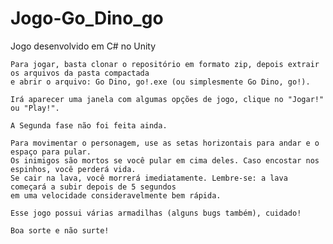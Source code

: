 # Jogo-Go_Dino_go
 Jogo desenvolvido em C# no Unity

    Para jogar, basta clonar o repositório em formato zip, depois extrair os arquivos da pasta compactada 
    e abrir o arquivo: Go Dino, go!.exe (ou simplesmente Go Dino, go!).

    Irá aparecer uma janela com algumas opções de jogo, clique no "Jogar!" ou "Play!".

    A Segunda fase não foi feita ainda. 

    Para movimentar o personagem, use as setas horizontais para andar e o espaço para pular. 
    Os inimigos são mortos se você pular em cima deles. Caso encostar nos espinhos, você perderá vida.
    Se cair na lava, você morrerá imediatamente. Lembre-se: a lava começará a subir depois de 5 segundos 
    em uma velocidade consideravelmente bem rápida.

    Esse jogo possui várias armadilhas (alguns bugs também), cuidado! 

    Boa sorte e não surte!
